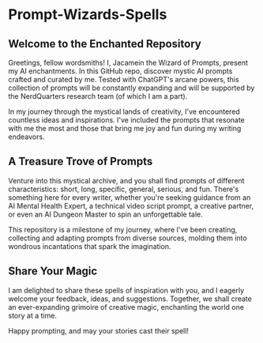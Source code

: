 # Prompt-Wizards-Spells

## Welcome to the Enchanted Repository
Greetings, fellow wordsmiths! I, Jacamein the Wizard of Prompts, present my AI enchantments. In this GitHub repo, discover mystic AI prompts crafted and curated by me. Tested with ChatGPT's arcane powers, this collection of prompts will be constantly expanding and will be supported by the NerdQuarters research team (of which I am a part). 

In my journey through the mystical lands of creativity, I've encountered countless ideas and inspirations. I've included the prompts that resonate with me the most and those that bring me joy and fun during my writing endeavors.

## A Treasure Trove of Prompts

Venture into this mystical archive, and you shall find prompts of different characteristics: short, long, specific, general, serious, and fun. There's something here for every writer, whether you're seeking guidance from an AI Mental Health Expert, a technical video script prompt, a creative partner, or even an AI Dungeon Master to spin an unforgettable tale.

This repository is a milestone of my journey, where I've been creating, collecting and adapting prompts from diverse sources, molding them into wondrous incantations that spark the imagination.

## Share Your Magic

I am delighted to share these spells of inspiration with you, and I eagerly welcome your feedback, ideas, and suggestions. Together, we shall create an ever-expanding grimoire of creative magic, enchanting the world one story at a time.

Happy prompting, and may your stories cast their spell!
